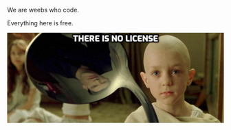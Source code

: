 We are weebs who code.

Everything here is free.

![Alt text](https://github.com/theweebcoders/.github/raw/main/there_is_no_license.jpg)
